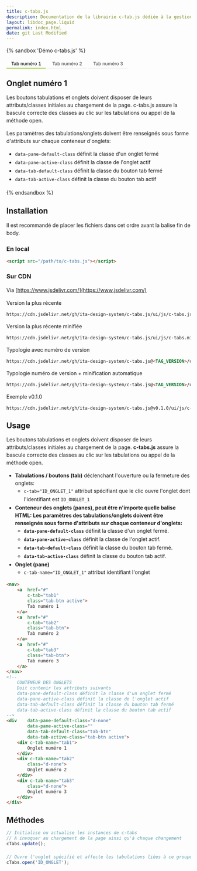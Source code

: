 ```yaml
---
title: c-tabs.js
description: Documentation de la librairie c-tab.js dédiée à la gestion d'onglets et tabulations.
layout: libdoc_page.liquid
permalink: index.html
date: git Last Modified
---
```

{% sandbox 'Démo c-tabs.js' %}
<nav>
    <button type="button"
        c-tab="tab1"
        class="tab-btn active">
        Tab numéro 1
    </button>
    <button type="button"
        c-tab="tab2"
        class="tab-btn">
        Tab numéro 2
    </button>
    <button type="button"
        c-tab="tab3"
        class="tab-btn">
        Tab numéro 3
    </button>
</nav>
<!-- 
    CONTENEUR DES ONGLETS
    Doit contenir les attributs suivants
    data-pane-default-class définit la classe d'un onglet fermé
    data-pane-active-class définit la classe de l'onglet actif
    data-tab-default-class définit la classe du bouton tab fermé
    data-tab-active-class définit la classe du bouton tab actif
-->
<div    data-pane-default-class="d-none"
        data-pane-active-class=""
        data-tab-default-class="tab-btn"
        data-tab-active-class="tab-btn active">
    <div c-tab-name="tab1">
        <h2>Onglet numéro 1</h2>
        <p>Les boutons tabulations et onglets doivent disposer de leurs attributs/classes initiales au chargement de la page. c-tabs.js assure la bascule correcte des classes au clic sur les tabulations ou appel de la méthode open.</p>
        <p>Les paramètres des tabulations/onglets doivent être renseignés sous forme d'attributs sur chaque conteneur d'onglets:</p>
        <ul>
            <li><code>data-pane-default-class</code> définit la classe d'un onglet fermé</li>
            <li><code>data-pane-active-class</code> définit la classe de l'onglet actif</li>
            <li><code>data-tab-default-class</code> définit la classe du bouton tab fermé</li>
            <li><code>data-tab-active-class</code> définit la classe du bouton tab actif</li>
        </ul>
    </div>
    <div c-tab-name="tab2"
        class="d-none">
        <h2>Onglet numéro 2</h2>
        <p>Invidunt sed sea justo lorem diam. Justo elitr labore sit sanctus sea labore dolore, erat voluptua sed tempor accusam takimata.</p>
    </div>
    <div c-tab-name="tab3"
        class="d-none">
        <h2>Onglet numéro 3</h2>
        <p>Magna elitr nonumy sadipscing sadipscing kasd duo nonumy amet, accusam diam et est elitr. Stet ipsum diam diam sit sed..</p>
    </div>
</div>
<script src="{{ libdocConfig.htmlBasePathPrefix }}assets/c-tabs.js"></script>
<!-- DEMO UNIQUEMENT -->
<style>
    .d-none {
        display: none;
    }
    .tab-btn {
        background-color: transparent;
        border-top: none;
        border-left: none;
        border-right: none;
        padding: 0.3em 1em;
        border-bottom: 2px solid #EEE;
        border-radius: 0;
        color: #444;
        cursor: pointer;
    }
    .tab-btn.active {
        border-bottom: 2px solid yellowgreen;
        color: #000;
    }
    body {
        font-family: -apple-system, BlinkMacSystemFont, avenir next, avenir, segoe ui, helvetica neue, Cantarell, Ubuntu, roboto, noto, helvetica, arial, sans-serif; 
        padding: 2rem;
        margin: 0;
        line-height: 1.5em;
    }
</style>
{% endsandbox %}

## Installation

Il est recommandé de placer les fichiers dans cet ordre avant la balise fin de body.

### En local

```html
<script src="/path/to/c-tabs.js"></script>
```

### Sur CDN

Via [https://www.jsdelivr.com/](https://www.jsdelivr.com/)

Version la plus récente

```html
https://cdn.jsdelivr.net/gh/ita-design-system/c-tabs.js/ui/js/c-tabs.js
```

Version la plus récente minifiée

```html
https://cdn.jsdelivr.net/gh/ita-design-system/c-tabs.js/ui/js/c-tabs.min.js
```

Typologie avec numéro de version

```html
https://cdn.jsdelivr.net/gh/ita-design-system/c-tabs.js@<TAG_VERSION>/ui/js/c-tabs.js
```

Typologie numéro de version + minification automatique

```html
https://cdn.jsdelivr.net/gh/ita-design-system/c-tabs.js@<TAG_VERSION>/ui/js/c-tabs.min.js
```

Exemple v0.1.0

```html
https://cdn.jsdelivr.net/gh/ita-design-system/c-tabs.js@v0.1.0/ui/js/c-tabs.js
```

## Usage

Les boutons tabulations et onglets doivent disposer de leurs attributs/classes initiales au chargement de la page. **c-tabs.js** assure la bascule correcte des classes au clic sur les tabulations ou appel de la méthode open.

* **Tabulations / boutons (tab)** déclenchant l'ouverture ou la fermeture des onglets:
    * `c-tab="ID_ONGLET_1"` attribut spécifiant que le clic ouvre l'onglet dont l'identifiant est `ID_ONGLET_1`
* **Conteneur des onglets (panes), peut être n'importe quelle balise HTML: Les paramètres des tabulations/onglets doivent être renseignés sous forme d'attributs sur chaque conteneur d'onglets:**
    * **`data-pane-default-class`** définit la classe d'un onglet fermé.
    * **`data-pane-active-class`** définit la classe de l'onglet actif.
    * **`data-tab-default-class`** définit la classe du bouton tab fermé.
    * **`data-tab-active-class`** définit la classe du bouton tab actif.
* **Onglet (pane)**
    * `c-tab-name="ID_ONGLET_1"` attribut identifiant l'onglet


```html
<nav>
    <a  href="#" 
        c-tab="tab1"
        class="tab-btn active">
        Tab numéro 1
    </a>
    <a  href="#" 
        c-tab="tab2"
        class="tab-btn">
        Tab numéro 2
    </a>
    <a  href="#" 
        c-tab="tab3"
        class="tab-btn">
        Tab numéro 3
    </a>
</nav>
<!-- 
    CONTENEUR DES ONGLETS
    Doit contenir les attributs suivants
    data-pane-default-class définit la classe d'un onglet fermé
    data-pane-active-class définit la classe de l'onglet actif
    data-tab-default-class définit la classe du bouton tab fermé
    data-tab-active-class définit la classe du bouton tab actif
-->
<div    data-pane-default-class="d-none"
        data-pane-active-class=""
        data-tab-default-class="tab-btn"
        data-tab-active-class="tab-btn active">
    <div c-tab-name="tab1">
        Onglet numéro 1
    </div>
    <div c-tab-name="tab2"
        class="d-none">
        Onglet numéro 2
    </div>
    <div c-tab-name="tab3"
        class="d-none">
        Onglet numéro 3
    </div>
</div>
```

## Méthodes

```javascript
// Initialise ou actualise les instances de c-tabs
// A invoquer au chargement de la page ainsi qu'à chaque changement
cTabs.update();

// Ouvre l'onglet spécifié et affecte les tabulations liées à ce groupe d'onglets
cTabs.open('ID_ONGLET');
```
